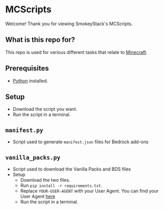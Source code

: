 # MCScripts
Welcome! Thank you for viewing SmokeyStack's MCScripts.

## What is this repo for?
This repo is used for various different tasks that relate to [Minecraft](https://www.minecraft.net/en-us).

## Prerequisites
- [Python](https://www.python.org/downloads/) installed.

## Setup
- Download the script you want.
- Run the script in a terminal.

## `manifest.py`
- Script used to generate `manifest.json` files for Bedrock add-ons

## `vanilla_packs.py`
- Script used to download the Vanilla Packs and BDS files
- Setup
	- Download the two files.
	- Run `pip install -r requirements.txt`.
	- Replace `YOUR-USER-AGENT` with your User Agent. You can find your User Agent [here](https://whatmyuseragent.com/)
	- Run the script in a terminal.
